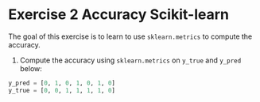# Exercise 2 Accuracy Scikit-learn

The goal of this exercise is to learn to use `sklearn.metrics` to compute the accuracy.

1. Compute the accuracy using `sklearn.metrics` on `y_true` and `y_pred` below:

```python
y_pred = [0, 1, 0, 1, 0, 1, 0]
y_true = [0, 0, 1, 1, 1, 1, 0]
```